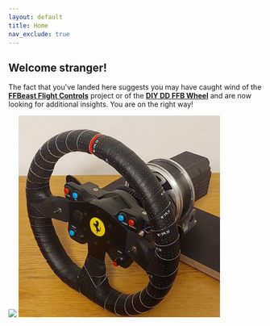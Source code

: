 ```yaml
---
layout: default
title: Home
nav_exclude: true
---
```

## Welcome stranger! 

The fact that you've landed here suggests you may have caught wind of the 
[**FFBeast Flight Controls**](docs/en/joystick.html) project or of the  [**DIY DD FFB Wheel**](docs/en/wheel.html) and are now looking for additional insights. You are on the right way!

[<img src="assets/images/joystick_rotating.gif" width = "264">](docs/en/joystick.html)
[<img src="assets/images/wheel_crop.jpg" width="400">](docs/en/wheel.html)


